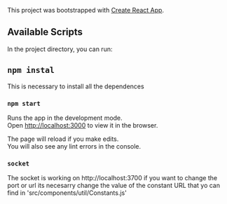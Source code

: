 This project was bootstrapped with [Create React App](https://github.com/facebook/create-react-app).

## Available Scripts

In the project directory, you can run:

## `npm instal`

This is necessary to install all the dependences

### `npm start`

Runs the app in the development mode.<br>
Open [http://localhost:3000](http://localhost:3000) to view it in the browser.

The page will reload if you make edits.<br>
You will also see any lint errors in the console.

### `socket`

The socket is working on http://localhost:3700 if you want to change the port or url its necesarry change the value of the constant URL that yo can find in 'src/components/util/Constants.js'
